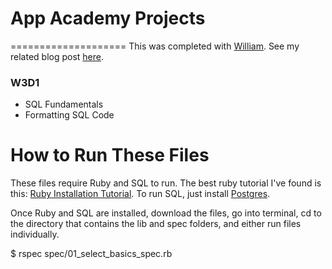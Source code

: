 # App Academy Projects
====================
This was completed with [William](https://github.com/willcreager). See my related blog post [here](http://blog.cssherry.com/post/105945619939/w3d1-sql-introduction).

### W3D1
* SQL Fundamentals
* Formatting SQL Code

# How to Run These Files
These files require Ruby and SQL to run. The best ruby tutorial I've found is this: [Ruby Installation Tutorial](http://installrails.com/steps). To run SQL, just install [Postgres](http://www.postgresql.org/).

Once Ruby and SQL are installed, download the files, go into terminal, cd to the directory that contains the lib and spec folders, and either run files individually.

$ rspec spec/01_select_basics_spec.rb
